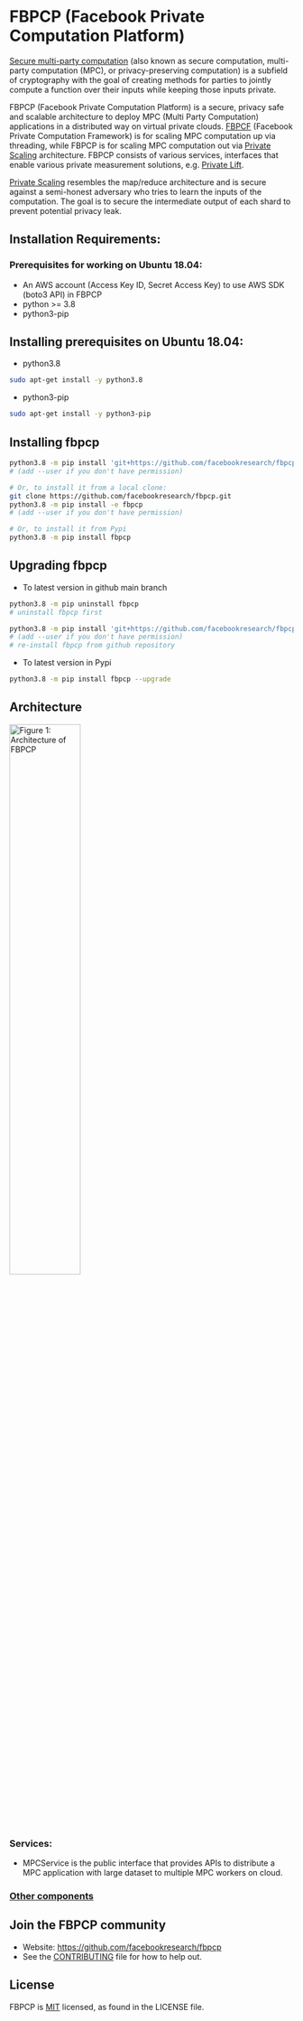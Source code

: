 # FBPCP (Facebook Private Computation Platform)
[Secure multi-party computation](https://en.wikipedia.org/wiki/Secure_multi-party_computation) (also known as secure computation, multi-party computation (MPC), or privacy-preserving computation) is a subfield of cryptography with the goal of creating methods for parties to jointly compute a function over their inputs while keeping those inputs private.

FBPCP (Facebook Private Computation Platform) is a secure, privacy safe and scalable architecture to deploy MPC (Multi Party Computation) applications in a distributed way on virtual private clouds. [FBPCF](https://github.com/facebookresearch/fbpcf) (Facebook Private Computation Framework) is for scaling MPC computation up via threading, while FBPCP is for scaling MPC computation out via [Private Scaling](https://github.com/facebookresearch/fbpcp/blob/main/docs/PrivateScaling.md) architecture. FBPCP consists of various services, interfaces that enable various private measurement solutions, e.g. [Private Lift](https://github.com/facebookresearch/fbpcf/blob/master/docs/PrivateLift.md).

[Private Scaling](https://github.com/facebookresearch/fbpcp/blob/main/docs/PrivateScaling.md) resembles the map/reduce architecture and is secure against a semi-honest adversary who tries to learn the inputs of the computation. The goal is to secure the intermediate output of each shard to prevent potential privacy leak.

## Installation Requirements:
### Prerequisites for working on Ubuntu 18.04:
* An AWS account (Access Key ID, Secret Access Key) to use AWS SDK (boto3 API) in FBPCP
* python >= 3.8
* python3-pip

## Installing prerequisites on Ubuntu 18.04:
* python3.8
```sh
sudo apt-get install -y python3.8
```
* python3-pip
```sh
sudo apt-get install -y python3-pip
```
## Installing fbpcp
```sh
python3.8 -m pip install 'git+https://github.com/facebookresearch/fbpcp.git'
# (add --user if you don't have permission)

# Or, to install it from a local clone:
git clone https://github.com/facebookresearch/fbpcp.git
python3.8 -m pip install -e fbpcp
# (add --user if you don't have permission)

# Or, to install it from Pypi
python3.8 -m pip install fbpcp
```

## Upgrading fbpcp
* To latest version in github main branch
```sh
python3.8 -m pip uninstall fbpcp
# uninstall fbpcp first

python3.8 -m pip install 'git+https://github.com/facebookresearch/fbpcp.git'
# (add --user if you don't have permission)
# re-install fbpcp from github repository
```

* To latest version in Pypi
```sh
python3.8 -m pip install fbpcp --upgrade
```

## Architecture
<img src="https://github.com/facebookresearch/fbpcp/blob/main/docs/PCPArch.jpg?raw=true" alt="Figure 1: Architecture of FBPCP" width="50%" height="50%">

### Services:

* MPCService is the public interface that provides APIs to distribute a MPC application with large dataset to multiple MPC workers on cloud.


### [Other components](https://github.com/facebookresearch/fbpcp/blob/main/docs/FBPCPComponents.md)

## Join the FBPCP community
* Website: https://github.com/facebookresearch/fbpcp
* See the [CONTRIBUTING](https://github.com/facebookresearch/fbpcp/blob/main/CONTRIBUTING.md) file for how to help out.

## License
FBPCP is [MIT](https://github.com/facebookresearch/fbpcp/blob/main/LICENSE) licensed, as found in the LICENSE file.
